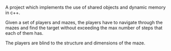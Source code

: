 A project which implements the use of shared objects and dynamic memory in c++.

Given a set of players and mazes, the players have to navigate through the mazes and find the target without exceeding the max number of steps that each of them has.

The players are blind to the structure and dimensions of the maze.
